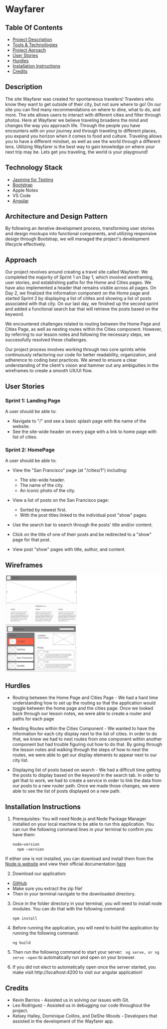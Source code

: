 # Wayfarer

## Table Of Contents
- [Project Description](#description)
- [Tools & Technoilogies](#technology-stack)
- [Project Aproach](#approach)
- [User Stories](#user-stories)
- [Hurdles](#hurdles)
- [Installation Instructions](#installation-instructions)
- [Credits](#credits)

## Description

The site Wayfarer was created for spontaneous travelers! Travelers who know they want to get outside of their city, but not sure where to go! On our site you can find many recommendations on where to dine, what to do, and more. The site allows users to interact with different cities and filter through photos. Here at Wayfarer we believe traveling broadens the mind and changes the way you approach life. Through the people you have encounters with on your journey and through traveling to different places, you expand you horizon when it comes to food and culture. Traveling allows you to have a different mindset, as well as see the world through a different lens. Utilizing Wayfarer is the best way to gain knowledge on where your next trip may be. Lets get you traveling, the world is your playground!

## Technology Stack
- [Jasmine for Testing](https://jasmine.github.io/tutorials/your_first_suite)
- [Bootstrap](https://getbootstrap.com/docs/5.3/getting-started/introduction/)
- Apple Notes
- VS Code
- [Angular](https://angular.io/start)

## Architecture and Design Pattern

By following an iterative development process, transforming user stories and design mockups into functional components, and utilizing responsive design through Bootstrap, we will managed the project's development lifecycle effectively.

## Approach

Our project revolves around creating a travel site called Wayfarer. We completed the majority of Sprint 1 on Day 1, which involved wireframing, user stories, and establishing paths for the Home and Cities pages. We have also implemented a header that remains visible across all pages. On Day 2, we finalized the information component on the Home page and started Sprint 2 by displaying a list of citites and showing a list of posts associated with that city. On our last day, we finished up the second sprint and added a functional search bar that will retrieve the posts based on the keyword.

We encountered challenges related to routing between the Home Page and Cities Page, as well as nesting routes within the Cities component. However, by referring to our lesson notes and following the necessary steps, we successfully resolved these challenges.

Our project process involves working through two core sprints  while continuously refactoring our code for better readability, organization, and adherence to coding best practices. We aimed to ensure a clear understanding of the client's vision and hammer out any ambiguities in the wireframes to create a smooth UX/UI flow.

## User Stories

### Sprint 1: Landing Page

A user should be able to:

- Navigate to "/" and see a basic splash page with the name of the website.
- See the site-wide header on every page with a link to home page with list of cities.

### Sprint 2: HomePage
A user should be able to:

- View the "San Francisco" page (at "/cities/1") including:
  - The site-wide header.
  - The name of the city.
  - An iconic photo of the city.

- View a list of posts on the San Francisco page:
  - Sorted by newest first.
  - With the post titles linked to the individual post "show" pages.

- Use the search bar to search through the posts' title and/or content.
- Click on the title of one of their posts and be redirected to a "show" page for that post.
- View post "show" pages with title, author, and content.

## Wireframes

![Wireframe of Wayfarer App](./src/assets/images/wireframes.png)

## Hurdles

- Routing between the Home Page and Cities Page - We had a hard time understanding how to set up the routing so that the application would toggle between the home page and the cities page. Once we looked back through our lesson notes, we were able to create a router and paths for each page

- Nesting Routes within the Cities Component - We wanted to have the information for each city display next to the list of cities. In order to do that, we knew we had to nest routes from one component within another component but had trouble figuring out how to do that. By going through the lesson notes and walking through the steps of how to nest the routes, we were able to get our display elements to appear next to our city list.

- Displaying list of posts based on search - We had a difficult time getting the posts to display based on the keyword in the search tab. In order to get that to work, we had to create a service in order to link the data from our posts to a new router path. Once we made those changes, we were able to see the list of posts displayed on a new path.

## Installation Instructions

1. Prerequisites: You will need Node.js and Node Package Manager installed on your local machine to be able to run this application. You can run the following command lines in your terminal to confirm you have them: 
   ```
   node—version
	 npm –version
   ```
If either one is not installed, you can download and install them from the [Node.js website](https://nodejs.org/en) and view their official documentation [here](https://nodejs.org/en/docs) 

2.	Download our application: 
  - [GitHub](https://github.com/woodsdeshe/wayfarer)
  - Make sure you extract the zip file! 
  - Then in your terminal navigate to the downloaded directory. 
  
3. Once in the folder directory in your terminal, you will need to install node modules. You can do that with the following command: 
    ```
    npm install
    ```
4. Before running the application, you will need to build the application by running the following command:
    ``` 
    ng build
    ```
5. Then run the following command to start your server: 
    ``` ng serve, or ng serve –open``` 
     to automatically run and open on your browser. 
     
6. If you did not elect to automatically open once the server started, you make visit http://localhost:4200 to visit our angular application! 

## Credits
- Kevin Barrios - Assisted us in solving our issues with Git.
- Leo Rodriguez - Assisted us in debugging our code throughout the project.
- Kelsey Halley, Dominique Collins, and DeShe Woods - Developers that assisted in the development of the Wayfarer app.
